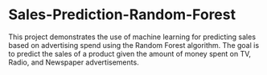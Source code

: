 # Sales-Prediction-Random-Forest
This project demonstrates the use of machine learning for predicting sales based on advertising spend using the Random Forest algorithm. The goal is to predict the sales of a product given the amount of money spent on TV, Radio, and Newspaper advertisements.
